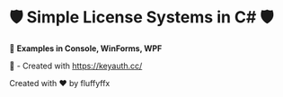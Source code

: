 # 🛡️ Simple License Systems in C# 🛡️

🚀 **Examples in Console, WinForms, WPF**

📝 - Created with https://keyauth.cc/

Created with ❤️ by fluffyffx

